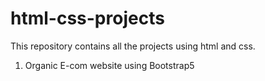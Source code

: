 # html-css-projects
This repository contains all the projects using html and css.
1. Organic E-com website using Bootstrap5
